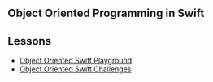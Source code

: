 ## Object Oriented Programming in Swift

## Lessons

- [Object Oriented Swift Playground](assets/)
- [Object Oriented Swift Challenges](assets/)
